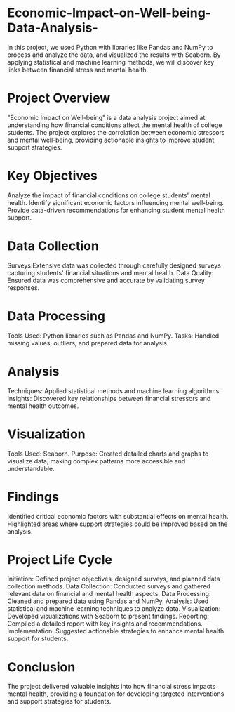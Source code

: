 # Economic-Impact-on-Well-being-Data-Analysis-
In this project, we used Python with libraries like Pandas and NumPy to process and analyze the data, and visualized the results with Seaborn. By applying statistical and machine learning methods, we will  discover key links between financial stress and mental health.

# Project Overview
"Economic Impact on Well-being" is a data analysis project aimed at understanding how financial conditions affect the mental health of college students. The project explores the correlation between economic stressors and mental well-being, providing actionable insights to improve student support strategies.

# Key Objectives
Analyze the impact of financial conditions on college students' mental health.
Identify significant economic factors influencing mental well-being.
Provide data-driven recommendations for enhancing student mental health support.

# Data Collection
   Surveys:Extensive data was collected through carefully designed surveys capturing students' financial situations and mental health.
   Data Quality: Ensured data was comprehensive and accurate by validating survey responses.

# Data Processing
   Tools Used: Python libraries such as Pandas and NumPy.
   Tasks: Handled missing values, outliers, and prepared data for analysis.

# Analysis
   Techniques: Applied statistical methods and machine learning algorithms.
   Insights: Discovered key relationships between financial stressors and mental health outcomes.

# Visualization
   Tools Used: Seaborn.
   Purpose: Created detailed charts and graphs to visualize data, making complex patterns more accessible and understandable.

# Findings
   Identified critical economic factors with substantial effects on mental health.
   Highlighted areas where support strategies could be improved based on the analysis.

# Project Life Cycle
   Initiation: Defined project objectives, designed surveys, and planned data collection methods.
   Data Collection: Conducted surveys and gathered relevant data on financial and mental health aspects.
   Data Processing: Cleaned and prepared data using Pandas and NumPy.
   Analysis: Used statistical and machine learning techniques to analyze data.
   Visualization: Developed visualizations with Seaborn to present findings.
   Reporting: Compiled a detailed report with key insights and recommendations.
   Implementation: Suggested actionable strategies to enhance mental health support for students.

# Conclusion
   The project delivered valuable insights into how financial stress impacts mental health, providing a foundation for developing targeted    interventions and support strategies for students.
